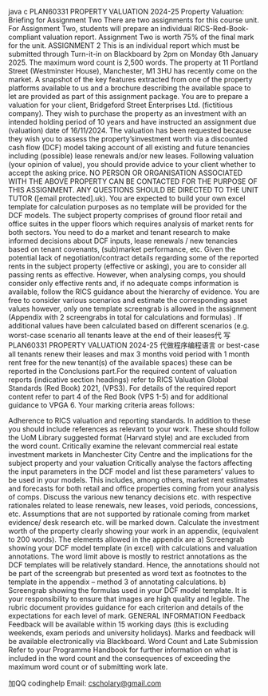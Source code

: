 java c PLAN60331 PROPERTY VALUATION 2024-25 Property Valuation: Briefing for Assignment Two There are two assignments for this course unit. For Assignment Two, students will prepare an individual RICS-Red-Book-compliant valuation report. Assignment Two is worth 75% of the final mark for the unit. ASSIGNMENT 2 This is an individual report which must be submitted through Turn-it-in on Blackboard by 2pm on Monday 6th January 2025. The maximum word count is 2,500 words. The property at 11 Portland Street (Westminster House), Manchester, M1 3HU has recently come on the market. A snapshot of the key features extracted from one of the property platforms available to us and a brochure describing the available space to let are provided as part of this assignment package. You are to prepare a valuation for your client, Bridgeford Street Enterprises Ltd. (fictitious company). They wish to purchase the property as an investment with an intended holding period of 10 years and have instructed an assignment due (valuation) date of 16/11/2024. The valuation has been requested because they wish you to assess the property’sinvestment worth via a discounted cash flow (DCF) model taking account of all existing and future tenancies including (possible) lease renewals and/or new leases. Following valuation (your opinion of value), you should provide advice to your client whether to accept the asking price. NO PERSON OR ORGANISATION ASSOCIATED WITH THE ABOVE PROPERTY CAN BE CONTACTED FOR THE PURPOSE OF THIS ASSIGNMENT. ANY QUESTIONS SHOULD BE DIRECTED TO THE UNIT TUTOR ([email protected].uk). You are expected to build your own excel template for calculation purposes as no template will be provided for the DCF models. The subject property comprises of ground floor retail and office suites in the upper floors which requires analysis of market rents for both sectors. You need to do a market and tenant research to make informed decisions about DCF inputs, lease renewals / new tenancies based on tenant covenants, (sub)market performance, etc. Given the potential lack of negotiation/contract details regarding some of the reported rents in the subject property (effective or asking), you are to consider all passing rents as effective. However, when analysing comps, you should consider only effective rents and, if no adequate comps information is available, follow the RICS guidance about the hierarchy of evidence. You are free to consider various scenarios and estimate the corresponding asset values however, only one template screengrab is allowed in the assignment (Appendix with 2 screengrabs in total for calculations and formulas) . If additional values have been calculated based on different scenarios (e.g. worst-case scenario all tenants leave at the end of their leases代 写PLAN60331 PROPERTY VALUATION 2024-25 代做程序编程语言 or best-case all tenants renew their leases and max 3 months void period with 1 month rent free for the new tenant(s) of the available spaces) these can be reported in the Conclusions part.For the required content of valuation reports (indicative section headings) refer to RICS Valuation Global Standards (Red Book) 2021, (VPS3). For details of the required report content refer to part 4 of the Red Book (VPS 1-5) and for additional guidance to VPGA 6. Your marking criteria areas follows:

Adherence to RICS valuation and reporting standards. In addition to these you should include references as relevant to your work. These should follow the UoM Library suggested format (Harvard style) and are excluded from the word count.
Critically examine the relevant commercial real estate investment markets in Manchester City Centre and the implications for the subject property and your valuation
Critically analyse the factors affecting the input parameters in the DCF model and list these parameters’ values to be used in your models. This includes, among others, market rent estimates and forecasts for both retail and office properties coming from your analysis of comps.
Discuss the various new tenancy decisions etc. with respective rationales related to lease renewals, new leases, void periods, concessions, etc. Assumptions that are not supported by rationale coming from market evidence/ desk research etc. will be marked down.
Calculate the investment worth of the property clearly showing your work in an appendix, (equivalent to 200 words). The elements allowed in the appendix are a) Screengrab showing your DCF model template (in excel) with calculations and valuation annotations. The word limit above is mostly to restrict annotations as the DCF templates will be relatively standard. Hence, the annotations should not be part of the screengrab but presented as word text as footnotes to the template in the appendix – method 3 of annotating calculations. b) Screengrab showing the formulas used in your DCF model template. It is your responsibility to ensure that images are high quality and legible. The rubric document provides guidance for each criterion and details of the expectations for each level of mark. GENERAL INFORMATION
Feedback Feedback will be available within 15 working days (this is excluding weekends, exam periods and university holidays). Marks and feedback will be available electronically via Blackboard.
Word Count and Late Submission Refer to your Programme Handbook for further information on what is included in the word count and the consequences of exceeding the maximum word count or of submitting work late.

   加QQ codinghelp Email: cscholary@gmail.com
